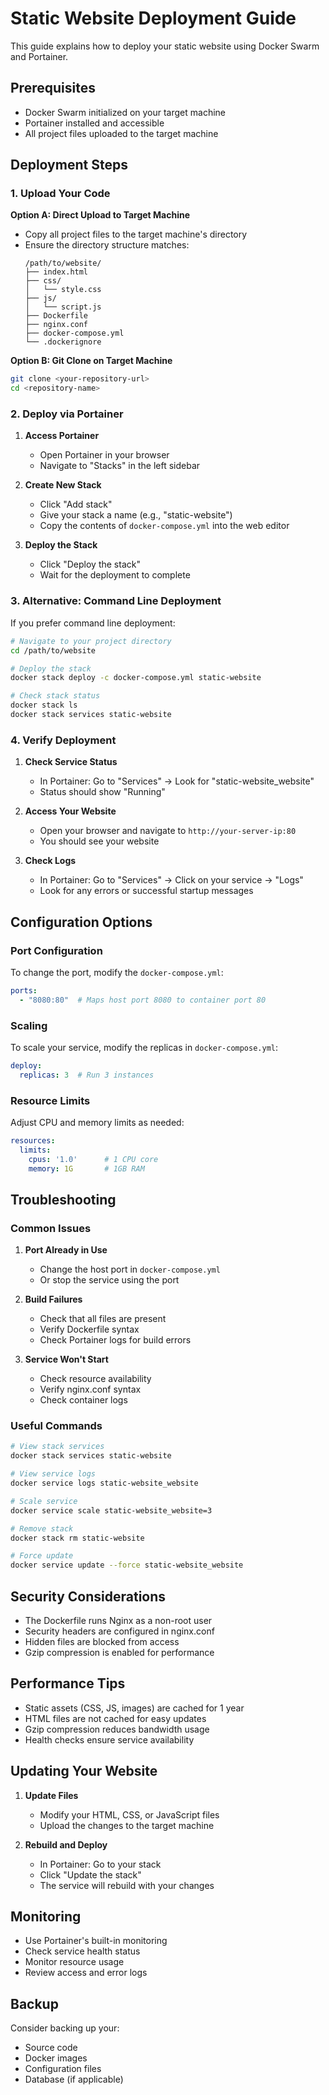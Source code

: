 # Static Website Deployment Guide

This guide explains how to deploy your static website using Docker Swarm and Portainer.

## Prerequisites

- Docker Swarm initialized on your target machine
- Portainer installed and accessible
- All project files uploaded to the target machine

## Deployment Steps

### 1. Upload Your Code

**Option A: Direct Upload to Target Machine**
- Copy all project files to the target machine's directory
- Ensure the directory structure matches:
  ```
  /path/to/website/
  ├── index.html
  ├── css/
  │   └── style.css
  ├── js/
  │   └── script.js
  ├── Dockerfile
  ├── nginx.conf
  ├── docker-compose.yml
  └── .dockerignore
  ```

**Option B: Git Clone on Target Machine**
```bash
git clone <your-repository-url>
cd <repository-name>
```

### 2. Deploy via Portainer

1. **Access Portainer**
   - Open Portainer in your browser
   - Navigate to "Stacks" in the left sidebar

2. **Create New Stack**
   - Click "Add stack"
   - Give your stack a name (e.g., "static-website")
   - Copy the contents of `docker-compose.yml` into the web editor

3. **Deploy the Stack**
   - Click "Deploy the stack"
   - Wait for the deployment to complete

### 3. Alternative: Command Line Deployment

If you prefer command line deployment:

```bash
# Navigate to your project directory
cd /path/to/website

# Deploy the stack
docker stack deploy -c docker-compose.yml static-website

# Check stack status
docker stack ls
docker stack services static-website
```

### 4. Verify Deployment

1. **Check Service Status**
   - In Portainer: Go to "Services" → Look for "static-website_website"
   - Status should show "Running"

2. **Access Your Website**
   - Open your browser and navigate to `http://your-server-ip:80`
   - You should see your website

3. **Check Logs**
   - In Portainer: Go to "Services" → Click on your service → "Logs"
   - Look for any errors or successful startup messages

## Configuration Options

### Port Configuration
To change the port, modify the `docker-compose.yml`:
```yaml
ports:
  - "8080:80"  # Maps host port 8080 to container port 80
```

### Scaling
To scale your service, modify the replicas in `docker-compose.yml`:
```yaml
deploy:
  replicas: 3  # Run 3 instances
```

### Resource Limits
Adjust CPU and memory limits as needed:
```yaml
resources:
  limits:
    cpus: '1.0'      # 1 CPU core
    memory: 1G       # 1GB RAM
```

## Troubleshooting

### Common Issues

1. **Port Already in Use**
   - Change the host port in `docker-compose.yml`
   - Or stop the service using the port

2. **Build Failures**
   - Check that all files are present
   - Verify Dockerfile syntax
   - Check Portainer logs for build errors

3. **Service Won't Start**
   - Check resource availability
   - Verify nginx.conf syntax
   - Check container logs

### Useful Commands

```bash
# View stack services
docker stack services static-website

# View service logs
docker service logs static-website_website

# Scale service
docker service scale static-website_website=3

# Remove stack
docker stack rm static-website

# Force update
docker service update --force static-website_website
```

## Security Considerations

- The Dockerfile runs Nginx as a non-root user
- Security headers are configured in nginx.conf
- Hidden files are blocked from access
- Gzip compression is enabled for performance

## Performance Tips

- Static assets (CSS, JS, images) are cached for 1 year
- HTML files are not cached for easy updates
- Gzip compression reduces bandwidth usage
- Health checks ensure service availability

## Updating Your Website

1. **Update Files**
   - Modify your HTML, CSS, or JavaScript files
   - Upload the changes to the target machine

2. **Rebuild and Deploy**
   - In Portainer: Go to your stack
   - Click "Update the stack"
   - The service will rebuild with your changes

## Monitoring

- Use Portainer's built-in monitoring
- Check service health status
- Monitor resource usage
- Review access and error logs

## Backup

Consider backing up your:
- Source code
- Docker images
- Configuration files
- Database (if applicable)
